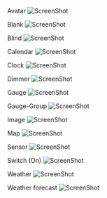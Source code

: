 Avatar
![ScreenShot](https://github.com/johnjore/Kala/blob/master/Screenshots/Avatar%2C%201x1%2C%202x2%2C%203x2.png)

Blank
![ScreenShot](https://github.com/johnjore/Kala/blob/master/Screenshots/Blank%2C%201x1.png)

Blind
![ScreenShot](https://github.com/johnjore/Kala/blob/master/Screenshots/Blind%2C%201x2%2C%202x1.png)

Calendar
![ScreenShot](https://github.com/johnjore/Kala/blob/master/Screenshots/Calendar%2C%202x3.png)

Clock
![ScreenShot](https://github.com/johnjore/Kala/blob/master/Screenshots/Clock%2C%202x1.png)

Dimmer
![ScreenShot](https://github.com/johnjore/Kala/blob/master/Screenshots/Dimmer%2C%201x1.png)

Gauge
![ScreenShot](https://github.com/johnjore/Kala/blob/master/Screenshots/Gauge%2C%201x1.png)

Gauge-Group
![ScreenShot](https://github.com/johnjore/Kala/blob/master/Screenshots/Gauge-Group%2C%203x1.png)

Image
![ScreenShot](https://github.com/johnjore/Kala/blob/master/Screenshots/Image%2C%201x1.png)

Map
![ScreenShot](https://github.com/johnjore/Kala/blob/master/Screenshots/Map%2C%202x2.png)

Sensor
![ScreenShot](https://github.com/johnjore/Kala/blob/master/Screenshots/Sensor%2C%201x1.png)

Switch (On)
![ScreenShot](https://github.com/johnjore/Kala/blob/master/Screenshots/Switch-On%2C%201x1.png)

Weather
![ScreenShot](https://github.com/johnjore/Kala/blob/master/Screenshots/Weather%2C%202x1.png)

Weather forecast
![ScreenShot](https://github.com/johnjore/Kala/blob/master/Screenshots/Weather%20forecast%2C%203x1.png)

